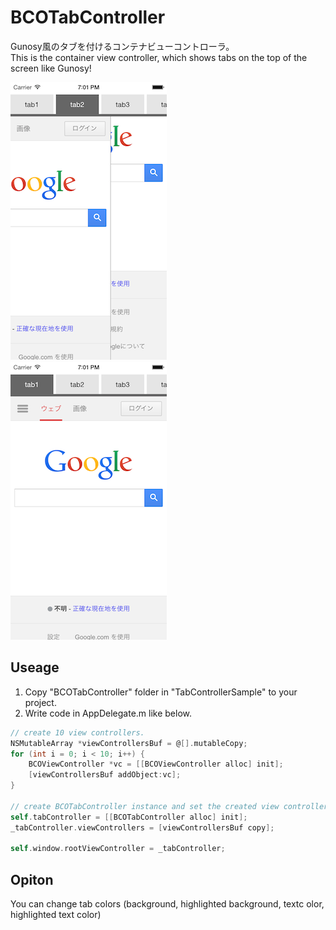 BCOTabController
================

Gunosy風のタブを付けるコンテナビューコントローラ。  
This is the container view controller, which shows tabs on the top of the screen like Gunosy!

![screenshot1](./sc/screen1.png)　
![screenshot2](./sc/screen2.png)

## Useage

1. Copy "BCOTabController" folder in "TabControllerSample" to your project.
2. Write code in AppDelegate.m like below. 

````objective-c
// create 10 view controllers.
NSMutableArray *viewControllersBuf = @[].mutableCopy;
for (int i = 0; i < 10; i++) {
    BCOViewController *vc = [[BCOViewController alloc] init];
    [viewControllersBuf addObject:vc];
}
    
// create BCOTabController instance and set the created view controllers.
self.tabController = [[BCOTabController alloc] init];
_tabController.viewControllers = [viewControllersBuf copy];

self.window.rootViewController = _tabController;
````

## Opiton
You can change tab colors (background, highlighted background, textc olor, highlighted text color)
